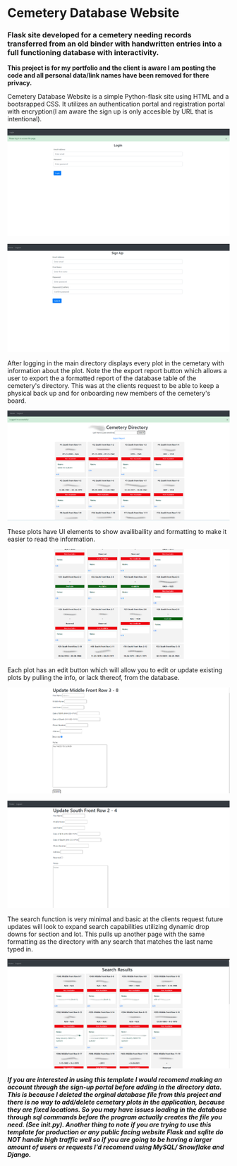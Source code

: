 # Cemetery Database Website
### Flask site developed for a cemetery needing records transferred from an old binder with handwritten entries into a full functioning database with interactivity.

  **This project is for my portfolio and the client is aware I am posting the code and all personal data/link names have been removed for there privacy.** 
  
  Cemetery Database Website is a simple Python-flask site using HTML and a bootsrapped CSS. It utilizes an authentication portal and registration portal with encryption(I am aware
the sign up is only accesible by URL that is intentional).

  ![Login Page](/DudleyCemetary-screenshots/login.png)
  
  ![Registration Page](/DudleyCemetary-screenshots/sign-up.png)

  After logging in the main directory displays every plot in the cemetary with information about the plot. Note the the export report button which allows a user to export the a formatted report of the database table of the cemetery's directory. This was at the clients request to be able to keep a physical back up and for onboarding new members of the cemetery's board.

  ![Home](/DudleyCemetary-screenshots/home.png)

  These plots have UI elements to show availibaility and formatting to make it easier to read the information.

  ![Home-UI](/DudleyCemetary-screenshots/directory.png)

  Each plot has an edit button which will allow you to edit or update existing plots by pulling the info, or lack thereof, from the database.

  ![Edit](/DudleyCemetary-screenshots/edit.png)
  
  ![Update](/DudleyCemetary-screenshots/update.png)

  The search function is very minimal and basic at the clients request future updates will look to expand search capabilities utilizing dynamic drop downs for section and lot. This pulls up another page with the same formatting as the directory with any search that matches the last name typed in.

 ![Search Results](/DudleyCemetary-screenshots/search-results.png)

***If you are interested in using this template I would recomend making an account through the sign-up portal before adding in the directory data. This is because I deleted the orginal database file from this project and there is no way to add/delete cemetary plots in the application, because they are fixed locations. So you may have issues loading in the database through sql commands before the program actually creates the file you need. (See __init__.py). Another thing to note if you are trying to use this template for production or any public facing website Flask and sqlite do NOT handle high traffic well so if you are going to be having a larger amount of users or requests I'd recomend using MySQL/ Snowflake and Django.***
